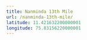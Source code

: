 ```yaml
---
title: Nanminda 13th Mile
url: /nanminda-13th-mile/
latitude: 11.421632200000001
longitude: 75.83156220000001
---
```

